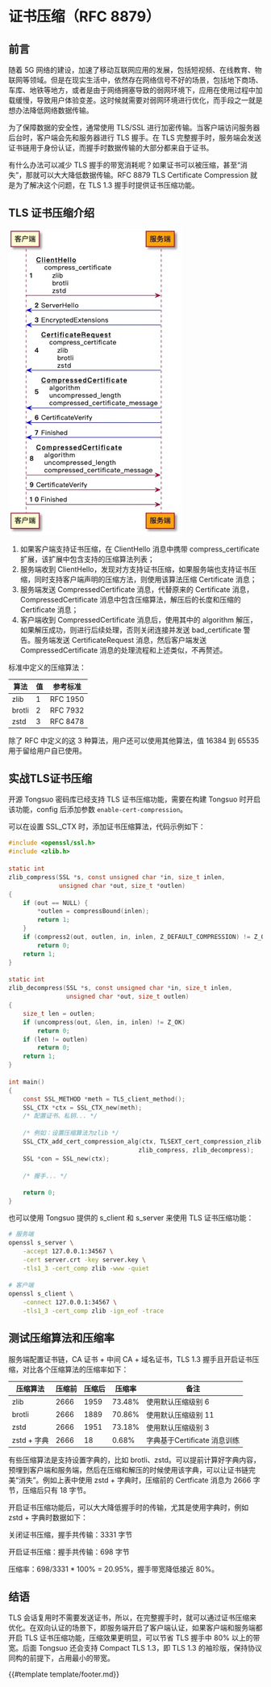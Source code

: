 # 证书压缩（RFC 8879）

## 前言

随着 5G 网络的建设，加速了移动互联网应用的发展，包括短视频、在线教育、物联网等领域。但是在现实生活中，依然存在网络信号不好的场景，包括地下商场、车库、地铁等地方，或者是由于网络拥塞导致的弱网环境下，应用在使用过程中加载缓慢，导致用户体验变差。这时候就需要对弱网环境进行优化，而手段之一就是想办法降低网络数据传输。

为了保障数据的安全性，通常使用 TLS/SSL 进行加密传输。当客户端访问服务器后台时，客户端会先和服务器进行 TLS 握手。在 TLS 完整握手时，服务端会发送证书链用于身份认证，而握手时数据传输的大部分都来自于证书。

有什么办法可以减少 TLS 握手的带宽消耗呢？如果证书可以被压缩，甚至“消失”，那就可以大大降低数据传输。RFC 8879 TLS Certificate Compression 就是为了解决这个问题，在 TLS 1.3 握手时提供证书压缩功能。

## TLS 证书压缩介绍

![TLS Certificate Compress](images/tongsuo_cc.jpg)

1. 如果客户端支持证书压缩，在 ClientHello 消息中携带 compress_certificate 扩展，该扩展中包含支持的压缩算法列表；
2. 服务端收到 ClientHello，发现对方支持证书压缩，如果服务端也支持证书压缩，同时支持客户端声明的压缩方法，则使用该算法压缩 Certificate 消息；
3. 服务端发送 CompressedCertificate 消息，代替原来的 Certificate 消息，CompressedCertificate 消息中包含压缩算法，解压后的长度和压缩的 Certificate 消息；
4. 客户端收到 CompressedCertificate 消息后，使用其中的 algorithm 解压，如果解压成功，则进行后续处理，否则关闭连接并发送 bad_certificate 警告。服务端发送 CertificateRequest 消息，然后客户端发送 CompressedCertificate 消息的处理流程和上述类似，不再赘述。

标准中定义的压缩算法：

| 算法   | 值 | 参考标准 |
| ------ | -- | -------- |
| zlib   |  1 | RFC 1950 |
| brotli |  2 | RFC 7932 |
| zstd   |  3 | RFC 8478 |

除了 RFC 中定义的这 3 种算法，用户还可以使用其他算法，值 16384 到 65535 用于留给用户自已使用。

## 实战TLS证书压缩

开源 Tongsuo 密码库已经支持 TLS 证书压缩功能，需要在构建 Tongsuo 时开启该功能，config 后添加参数 `enable-cert-compression`。

可以在设置 SSL_CTX 时，添加证书压缩算法，代码示例如下：

```c
#include <openssl/ssl.h>
#include <zlib.h>

static int
zlib_compress(SSL *s, const unsigned char *in, size_t inlen,
              unsigned char *out, size_t *outlen)
{
    if (out == NULL) {
        *outlen = compressBound(inlen);
        return 1;
    }
    if (compress2(out, outlen, in, inlen, Z_DEFAULT_COMPRESSION) != Z_OK)
        return 0;
    return 1;
}

static int
zlib_decompress(SSL *s, const unsigned char *in, size_t inlen,
                unsigned char *out, size_t outlen)
{
    size_t len = outlen;
    if (uncompress(out, &len, in, inlen) != Z_OK)
        return 0;
    if (len != outlen)
        return 0;
    return 1;
}

int main()
{
    const SSL_METHOD *meth = TLS_client_method();
    SSL_CTX *ctx = SSL_CTX_new(meth); 
    /* 配置证书、私钥... */
    
    /* 例如：设置压缩算法为zlib */
    SSL_CTX_add_cert_compression_alg(ctx, TLSEXT_cert_compression_zlib,
                                    zlib_compress, zlib_decompress);
    SSL *con = SSL_new(ctx);
    
    /* 握手... */
    
    return 0;
}
```

也可以使用 Tongsuo 提供的 s_client 和 s_server 来使用 TLS 证书压缩功能：

```sh
# 服务端
openssl s_server \
    -accept 127.0.0.1:34567 \
    -cert server.crt -key server.key \
    -tls1_3 -cert_comp zlib -www -quiet

# 客户端
openssl s_client \
    -connect 127.0.0.1:34567 \
    -tls1_3 -cert_comp zlib -ign_eof -trace
```

## 测试压缩算法和压缩率

服务端配置证书链，CA 证书 + 中间 CA + 域名证书，TLS 1.3 握手且开启证书压缩，对比各个压缩算法的压缩率如下：

| 压缩算法    | 压缩前 | 压缩后 | 压缩率 | 备注                         |
| ----------- | ------ | ------ | ------ | ---------------------------- |
| zlib        |   2666 |   1959 | 73.48% | 使用默认压缩级别 6           |
| brotli      |   2666 |   1889 | 70.86% | 使用默认压缩级别 11          |
| zstd        |   2666 |   1951 | 73.18% | 使用默认压缩级别 3           |
| zstd + 字典 |   2666 |     18 |  0.68% | 字典基于Certificate 消息训练 |

有些压缩算法是支持设置字典的，比如 brotli、zstd。可以提前计算好字典内容，预埋到客户端和服务端，然后在压缩和解压的时候使用该字典，可以让证书链完美“消失”。例如上表中使用 zstd + 字典时，压缩前的 Certficate 消息为 2666 字节，压缩后只有 18 字节。

开启证书压缩功能后，可以大大降低握手时的传输，尤其是使用字典时，例如 zstd + 字典时数据如下：

关闭证书压缩，握手共传输：3331 字节

开启证书压缩：握手共传输：698 字节

压缩率：698/3331 * 100% = 20.95%，握手带宽降低接近 80%。

## 结语

TLS 会话复用时不需要发送证书，所以，在完整握手时，就可以通过证书压缩来优化。在双向认证的场景下，即服务端开启了客户端认证，如果客户端和服务端都开启 TLS 证书压缩功能，压缩效果更明显，可以节省 TLS 握手中 80% 以上的带宽。后面 Tongsuo 还会支持 Compact TLS 1.3，即 TLS 1.3 的袖珍版，保持协议同构的前提下，占用最小的带宽。

{{#template template/footer.md}}

